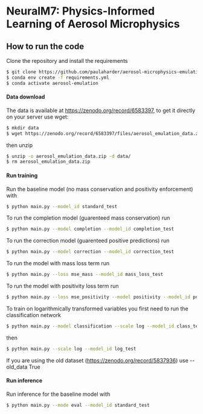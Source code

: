 # NeuralM7: Physics-Informed Learning of Aerosol Microphysics

## How to run the code

Clone the repository and install the requirements
```sh
$ git clone https://github.com/paulaharder/aerosol-microphysics-emulation.git
$ conda env create -f requirements.yml
$ conda activate aerosol-emulation
```

#### Data download

The data is available at https://zenodo.org/record/6583397, to get it directly on your server use wget:
```sh
$ mkdir data
$ wget https://zenodo.org/record/6583397/files/aerosol_emulation_data.zip
```

then unzip
```sh
$ unzip -o aerosol_emulation_data.zip -d data/
$ rm aerosol_emulation_data.zip
```

#### Run training

Run the baseline model (no mass conservation and positivity enforcement) with

```sh
$ python main.py --model_id standard_test
```

To run the completion model (guarenteed mass conservation) run

```sh
$ python main.py --model completion --model_id completion_test
```

To run the correction model (guarenteed positive predictions) run

```sh
$ python main.py --model correction --model_id correction_test
```

To run the model with mass loss term run

```sh
$ python main.py --loss mse_mass --model_id mass_loss_test
```

To run the model with positivity loss term run

```sh
$ python main.py --loss mse_positivity --model positivity --model_id positivity_loss_test
```

To train on logarithmically transformed variables you first need to run the classification network

```sh
$ python main.py --model classification --scale log --model_id class_test
```

then

```sh
$ python main.py --scale log --model_id log_test
```

If you are using the old dataset (https://zenodo.org/record/5837936) use --old_data True

#### Run inference

Run inference for the baseline model with

```sh
$ python main.py --mode eval --model_id standard_test
```




